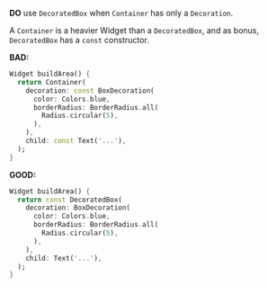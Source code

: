 
**DO** use `DecoratedBox` when `Container` has only a `Decoration`.

A `Container` is a heavier Widget than a `DecoratedBox`, and as bonus,
`DecoratedBox` has a `const` constructor.

**BAD:**
```dart
Widget buildArea() {
  return Container(
    decoration: const BoxDecoration(
      color: Colors.blue,
      borderRadius: BorderRadius.all(
        Radius.circular(5),
      ),
    ),
    child: const Text('...'),
  );
}
```

**GOOD:**
```dart
Widget buildArea() {
  return const DecoratedBox(
    decoration: BoxDecoration(
      color: Colors.blue,
      borderRadius: BorderRadius.all(
        Radius.circular(5),
      ),
    ),
    child: Text('...'),
  );
}
```

